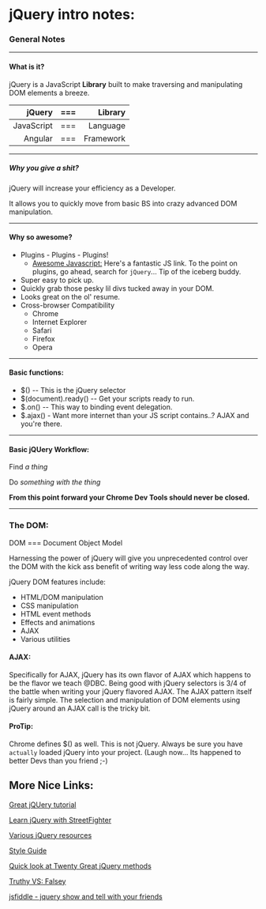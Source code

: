 # jQuery intro notes:

### General Notes

---

#### What is it?
jQuery is a JavaScript **Library** built to make traversing and manipulating DOM elements a breeze.

| jQuery | === | Library |
|---:|---:|---:|
| JavaScript | === | Language |
| Angular | === | Framework |

---

##### Why you give a shit?
jQuery will increase your efficiency as a Developer.

It allows you to quickly move from basic BS into crazy advanced DOM manipulation.

---

#### Why so awesome?

- Plugins - Plugins - Plugins!
  - [Awesome Javascript:](https://github.com/sorrycc/awesome-javascript) Here's a fantastic JS link. To the point on plugins, go ahead, search for ```jQuery```... Tip of the iceberg buddy.
- Super easy to pick up.
- Quickly grab those pesky lil divs tucked away in your DOM.
- Looks great on the ol' resume.
- Cross-browser Compatibility
  - Chrome
  - Internet Explorer
  - Safari
  - Firefox
  - Opera

---

#### Basic functions:
  - $() -- This is the jQuery selector
  - $(document).ready() -- Get your scripts ready to run.
  - $.on() -- This way to binding event delegation.
  - $.ajax() - Want more internet than your JS script contains..? AJAX and you're there.

---

#### Basic jQUery Workflow:

Find *a thing*

Do *something with the thing*

__From this point forward your Chrome Dev Tools should never be closed.__

---

### The DOM:

DOM === Document Object Model

Harnessing the power of jQuery will give you unprecedented control over the DOM with the kick ass benefit of writing way less code along the way.

jQuery DOM features include:
  - HTML/DOM manipulation
  - CSS manipulation
  - HTML event methods
  - Effects and animations
  - AJAX
  - Various utilities

#### AJAX:

Specifically for AJAX, jQuery has its own flavor of AJAX which happens to be the flavor we teach @DBC. Being good with jQuery selectors is 3/4 of the battle when writing your jQuery flavored AJAX. The AJAX pattern itself is fairly simple. The selection and manipulation of DOM elements using jQuery around an AJAX call is the tricky bit.

#### ProTip:
Chrome defines $() as well. This is not jQuery. Always be sure you have `actually` loaded jQuery into your project. (Laugh now... Its happened to better Devs than you friend ;-)


## More Nice Links:

[Great jQUery tutorial](http://learn.shayhowe.com/advanced-html-css/jquery/)

[Learn jQuery with StreetFighter](https://www.thinkful.com/learn/intro-to-jquery)

[Various jQuery resources](http://www.1stwebdesigner.com/53-jquery-tutorials-resources-tips-and-tricks-ultimate-collection/)

[Style Guide](http://learn.jquery.com/style-guide/)

[Quick look at Twenty Great jQuery methods](http://code.tutsplus.com/tutorials/20-helpful-jquery-methods-you-should-be-using--net-10521)

[Truthy VS: Falsey](http://adripofjavascript.com/blog/drips/truthy-and-falsy-values-in-javascript.html)

[jsfiddle - jquery show and tell with your friends](http://jsfiddle.net)

